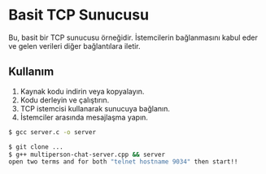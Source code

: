 # Basit TCP Sunucusu

Bu, basit bir TCP sunucusu örneğidir. İstemcilerin bağlanmasını kabul eder ve gelen verileri diğer bağlantılara iletir.

## Kullanım

1. Kaynak kodu indirin veya kopyalayın.
2. Kodu derleyin ve çalıştırın.
3. TCP istemcisi kullanarak sunucuya bağlanın.
4. İstemciler arasında mesajlaşma yapın.

```bash
$ gcc server.c -o server

$ git clone ...
$ g++ multiperson-chat-server.cpp && server
open two terms and for both "telnet hostname 9034" then start!!
